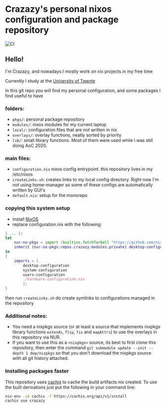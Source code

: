 # Crazazy's personal nixos configuration and package repository

![CI](https://github.com/crazazy/nixos-config/workflows/CI/badge.svg)

## Hello!

I'm Crazazy, and nowadays I mostly work on nix projects in my free time

Currently I study at the [University of Twente](https://utwente.nl)

In this git repo you will find my personal configuration, and some packages I find useful to have

### folders:

- `pkgs/`: personal package repository
- `modules/`: nixos modules for my current laptop
- `local/`: configuration files that are not written in nix
- `overlays/`: overlay functions, neatly sorted by priority
- `lib/`: small library functions. Most of them were used while I was still doing AoC 2020.

### main files:

- `configuration.nix` nixos config entrypoint. this repository lives in my /etc/nixos
- `createLinks.sh`: creates links to my local config directory. Right now I'm not using home-manager     as some of these configs are automatically written by GUI's
- `default.nix`: setup for the monorepo

### copying this system setup

- install [NixOS](https://nixos.org/nixos/manual/)
- replace configuration.nix with the following:
```nix
{ ... }:
let
    nur-no-pkgs = import (builtins.fetchTarball "https://github.com/nix-community/NUR/archive/master.tar.gz") {};
    inherit (nur-no-pkgs.repos.crazazy.modules.private) desktop-configuration system-configuration users-configuration;
in
{
    imports = [
        desktop-configuration
        system-configuration
        users-configuration
        ./hardware-configuration.nix
        ];
}
```

then run `createLinks.sh` do create symlinks to configurations managed in the repository

### Additional notes:

- You need a nixpkgs source (or at least a source that implements nixpkgs library functions `extends`, `flip`, `fix` and `mapAttrs`) to use the overlays in this repository via NUR.
- If you want to use this as a `<nixpkgs>` source, its best to first clone this repository, then enter the command `git submodule update --init --depth 1 dep/nixpkgs` so that you don't download the nixpkgs source with all git history attached.

### Installing packages faster

This repository uses [cachix](https://cachix.org) to cache the build artifacts nix created. To use the built derivations just put the following in your command line:
```sh
nix-env -iA cachix -f https://cachix.org/api/v1/install
cachix use crazazy
```
